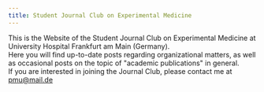 ```yaml
---
title: Student Journal Club on Experimental Medicine
---
```

This is the Website of the Student Journal Club on Experimental Medicine at University Hospital Frankfurt am Main (Germany).<br> Here you will find up-to-date posts regarding organizational matters, as well as occasional posts on the topic of "academic publications" in general.<br>
If you are interested in joining the Journal Club, please contact me at [pmu@mail.de](mailto:pmu@mail.de)
